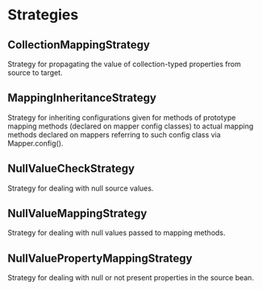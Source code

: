 # Strategies

## CollectionMappingStrategy

Strategy for propagating the value of collection-typed properties from source to target.

## MappingInheritanceStrategy

Strategy for inheriting configurations given for methods of prototype mapping methods (declared on mapper config classes) to actual mapping methods declared on mappers referring to such config class via Mapper.config().

## NullValueCheckStrategy

Strategy for dealing with null source values.

## NullValueMappingStrategy

Strategy for dealing with null values passed to mapping methods.

## NullValuePropertyMappingStrategy

Strategy for dealing with null or not present properties in the source bean.
